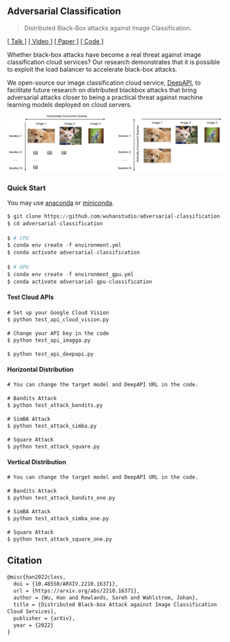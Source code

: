 ## Adversarial Classification

> Distributed Black-Box attacks against Image Classification.

[[ Talk ]](https://distributed.wuhanstudio.uk) [[ Video ]](https://youtu.be/3OTjkBSGhRw) [[ Paper ]](https://arxiv.org/abs/2210.16371) [[ Code ]](https://github.com/wuhanstudio/adversarial-classification)

Whether black-box attacks have become a real threat against image classification cloud services? Our research demonstrates that it is possible to exploit the load balancer to accelerate black-box attacks.

We open-source our image classification cloud service, [DeepAPI](https://github.com/wuhanstudio/deepapi), to facilitate future research on distributed blackbox attacks that bring adversarial attacks closer to being a practical threat against machine learning models deployed on cloud servers.

![](docs/distribution.jpg)


### Quick Start

You may use [anaconda](https://www.continuum.io/downloads) or [miniconda](https://conda.io/miniconda.html). 

```python
$ git clone https://github.com/wuhanstudio/adversarial-classification
$ cd adversarial-classification

$ # CPU
$ conda env create -f environment.yml
$ conda activate adversarial-classification

$ # GPU
$ conda env create -f environment_gpu.yml
$ conda activate adversarial-gpu-classification
```

#### Test Cloud APIs

```
# Set up your Google Cloud Vision
$ python test_api_cloud_vision.py

# Change your API key in the code
$ python test_api_imagga.py

$ python test_api_deepapi.py
```

#### Horizontal Distribution

```
# You can change the target model and DeepAPI URL in the code.

# Bandits Attack
$ python test_attack_bandits.py

# SimBA Attack
$ python test_attack_simba.py

# Square Attack
$ python test_attack_square.py
```

#### Vertical Distribution

```
# You can change the target model and DeepAPI URL in the code.

# Bandits Attack
$ python test_attack_bandits_one.py

# SimBA Attack
$ python test_attack_simba_one.py

# Square Attack
$ python test_attack_square_one.py
```


## Citation

```
@misc{han2022class,
  doi = {10.48550/ARXIV.2210.16371},
  url = {https://arxiv.org/abs/2210.16371},
  author = {Wu, Han and Rowlands, Sareh and Wahlstrom, Johan},
  title = {Distributed Black-box Attack against Image Classification Cloud Services},
  publisher = {arXiv},
  year = {2022}
}
```
